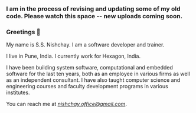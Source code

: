 ### I am in the process of revising and updating some of my old code. Please watch this space -- new uploads coming soon.

### Greetings 👋

My name is S.S. Nishchay. I am a software developer and trainer.

I live in Pune, India. I currently work for Hexagon, India.

I have been building system software, computational and embedded software for the last ten years, both as an employee in various firms as well as an independent consultant.
I have also taught computer science and engineering courses and faculty development programs in various institutes.

You can reach me at *nishchay.office@gmail.com*.

<!--
**falconer24/falconer24** is a ✨ _special_ ✨ repository because its `README.md` (this file) appears on your GitHub profile.

Here are some ideas to get you started:

- 🔭 I’m currently working on ...
- 🌱 I’m currently learning ...
- 👯 I’m looking to collaborate on ...
- 🤔 I’m looking for help with ...
- 💬 Ask me about ...
- 📫 How to reach me: ...
- 😄 Pronouns: ...
- ⚡ Fun fact: ...
-->

